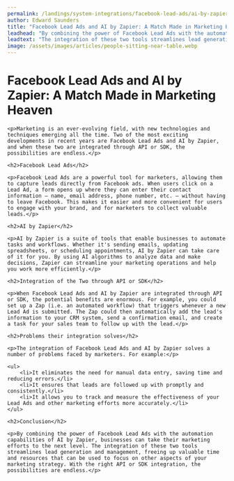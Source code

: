 ```yaml
---
permalink: /landings/system-integrations/facebook-lead-ads/ai-by-zapier
author: Edward Saunders
title: "Facebook Lead Ads and AI by Zapier: A Match Made in Marketing Heaven"
leadhead: "By combining the power of Facebook Lead Ads with the automation capabilities of AI by Zapier, businesses can take their marketing efforts to the next level"
leadtext: "The integration of these two tools streamlines lead generation and management, freeing up valuable time and resources that can be used to focus on other aspects of your marketing strategy. With the right API or SDK integration, the possibilities are endless."
image: /assets/images/articles/people-sitting-near-table.webp
---
```

<div class="arttext">
	<h1>Facebook Lead Ads and AI by Zapier: A Match Made in Marketing Heaven</h1>

	<p>Marketing is an ever-evolving field, with new technologies and techniques emerging all the time. Two of the most exciting developments in recent years are Facebook Lead Ads and AI by Zapier, and when these two are integrated through API or SDK, the possibilities are endless.</p>

	<h2>Facebook Lead Ads</h2>

	<p>Facebook Lead Ads are a powerful tool for marketers, allowing them to capture leads directly from Facebook ads. When users click on a Lead Ad, a form opens up where they can enter their contact information – name, email address, phone number, etc. – without having to leave Facebook. This makes it easier and more convenient for users to engage with your brand, and for marketers to collect valuable leads.</p>

	<h2>AI by Zapier</h2>

	<p>AI by Zapier is a suite of tools that enable businesses to automate tasks and workflows. Whether it's sending emails, updating spreadsheets, or scheduling appointments, AI by Zapier can take care of it for you. By using AI algorithms to analyze data and make decisions, Zapier can streamline your marketing operations and help you work more efficiently.</p>

	<h2>Integration of the Two through API or SDK</h2>

	<p>When Facebook Lead Ads and AI by Zapier are integrated through API or SDK, the potential benefits are enormous. For example, you could set up a Zap (i.e. an automated workflow) that triggers whenever a new Lead Ad is submitted. The Zap could then automatically add the lead's information to your CRM system, send a confirmation email, and create a task for your sales team to follow up with the lead.</p>

	<h2>Problems their integration solves</h2>

	<p>The integration of Facebook Lead Ads and AI by Zapier solves a number of problems faced by marketers. For example:</p>

	<ul>
		<li>It eliminates the need for manual data entry, saving time and reducing errors.</li>
		<li>It ensures that leads are followed up with promptly and consistently.</li>
		<li>It allows you to track and measure the effectiveness of your Lead Ads and other marketing efforts more accurately.</li>
	</ul>

	<h2>Conclusion</h2>

	<p>By combining the power of Facebook Lead Ads with the automation capabilities of AI by Zapier, businesses can take their marketing efforts to the next level. The integration of these two tools streamlines lead generation and management, freeing up valuable time and resources that can be used to focus on other aspects of your marketing strategy. With the right API or SDK integration, the possibilities are endless.</p>

</div>